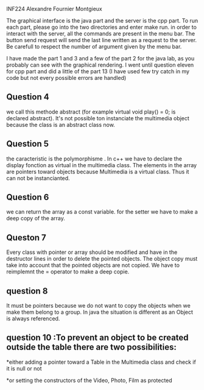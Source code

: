 INF224 Alexandre Fournier Montgieux

The graphical interface is the java part and the server is the cpp part.
To run each part, please go into the two directories and enter make run.
in order to interact with the server, all the commands are present in the menu bar.
The button send request will send the last line written as a request to the server.
Be carefull to respect the number of argument given by the menu bar.

I have made the part 1 and 3 and a few of the part 2 for the java lab, as you probably can see with the graphical rendering.
I went until question eleven for cpp part and did a little of the part 13 (I have used few try catch in my code but not every possible errors are handled)


## Question 4
we call this methode abstract (for example virtual void play() = 0; is declared abstract).
It's not possible ton instanciate the multimedia object because the class is an abstract class now.

## Question 5
the caracteristic is the polymorphisme . In c++ we have to declare the display fonction as virtual in the multimedia class. The elements in the array are pointers toward objects because Multimedia is a virtual class.
Thus it can not be instancianted.

## Question 6 
we can return the array as a const variable. for the setter we have to make a deep copy of the array. 

## Queston 7 
Every class with pointer or array should be modified and have in the destructor lines in order to delete the pointed objects.
The object copy must take into account that the pointed objects are not copied. We have to reimplemnt the = operator to make a deep copie.

## question 8
It must be pointers because we do not want to copy the objects when we make them belong to a group. In java the situation is different as an Object is always referenced.

## question 10 :To prevent an object to be created outside the table there are two possibilities:

*either adding a pointer toward a Table in the Multimedia class and check if it is null or not 

*or setting the constructors of the Video, Photo, Film  as protected

